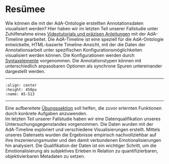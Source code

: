 # Resümee

Wie können die mit der AdA-Ontologie erstellten Annotationsdaten visualisiert werden? Hier haben wir im letzten Teil unserer Fallstudie unter Zuhilfenahme eines [Videotutorials und präzisen Anleitungen](../Kapitel_II/Aufgabe_E_UK-1.md) mit der AdA-Timeline gearbeitet. Die AdA-Timeline ist eine speziell für die AdA-Ontologie entwickelte, HTML-basierte Timeline-Ansicht, mit der die Daten der Annotationsarbeit unter spezifischen Konfigurationsmöglichkeiten visualisiert werden können. Die Konfigurationen werden durch [Syntaxelemente](../assets/Übersicht-Syntaxelemente-AdA-Timeline.pdf) vorgenommen. Die Annotationstypen können mit unterschiedlich anpassbaren Optionen als synchrone Spuren untereinander dargestellt werden.
_____

```{image} ../_images/A5-S13.png
:align: center
:height: 450px
:name: A5-S13
```
_____

Eine aufbereitete [Übungssektion](../Kapitel_II/Aufgabe_E_UK-2.md) soll helfen, die zuvor erlernten Funktionen durch konkrete Aufgaben anzuwenden. <br>
Im letzten Teil unserer Fallstudie haben wir eine Datenqualifikation unseres Untersuchungsgegenstandes vorgenommen. Die Daten wurden mit der AdA-Timeline exploriert und verschiedene Visualisierungen erstellt. Mittels unseres Datensets wurden die Ergebnisse empirisch nachvollziehbar auf ihre Inszenierungsmuster und den damit verbundenen Emotionalisierungen hin analysiert. Die Qualifikation der Daten ist ein wichtiger Schritt, um die Emotionalisierung als subjektives Erleben in Relation zu quantifizierbaren, objektivierbaren Metadaten zu setzen.
